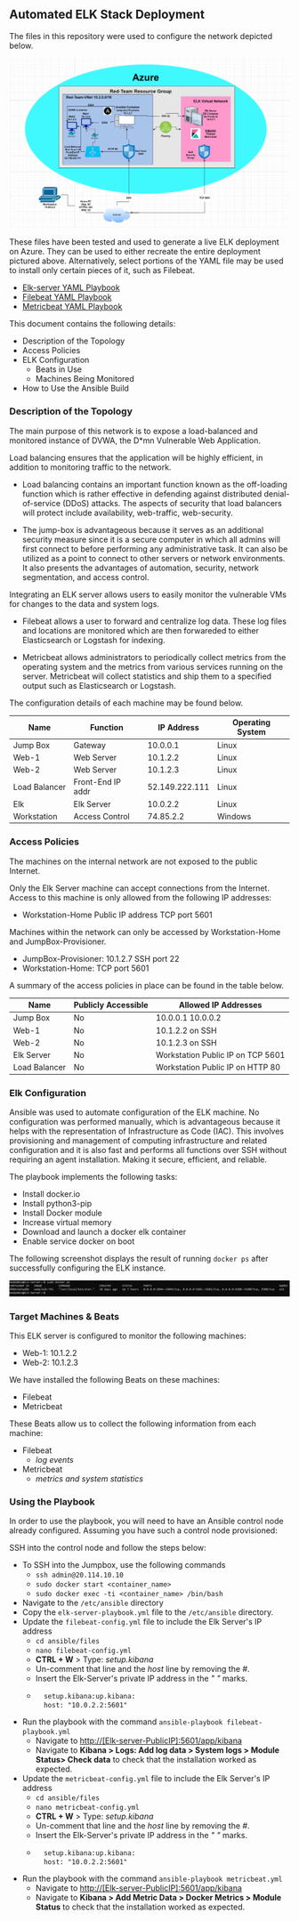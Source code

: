 ## Automated ELK Stack Deployment

The files in this repository were used to configure the network depicted below.

![](https://github.com/arthur0828/Automated_ELK_Stack_Deployment_Project/blob/main/Diagrams/Azure_Image_Diagram.PNG)


These files have been tested and used to generate a live ELK deployment on Azure. They can be used to either recreate the entire deployment pictured above. Alternatively, select portions of the YAML file may be used to install only certain pieces of it, such as Filebeat.

  - [Elk-server YAML Playbook](https://github.com/arthur0828/Automated_ELK_Stack_Deployment_Project/blob/main/Ansible/elk-server-playbook.yml)
  - [Filebeat YAML Playbook](https://github.com/arthur0828/Automated_ELK_Stack_Deployment_Project/blob/main/Ansible/filebeat-playbook.yml)
  - [Metricbeat YAML Playbook](https://github.com/arthur0828/Automated_ELK_Stack_Deployment_Project/blob/main/Ansible/metricbeat.yml)

This document contains the following details:
- Description of the Topology
- Access Policies
- ELK Configuration
  - Beats in Use
  - Machines Being Monitored
- How to Use the Ansible Build


### Description of the Topology

The main purpose of this network is to expose a load-balanced and monitored instance of DVWA, the D*mn Vulnerable Web Application.

Load balancing ensures that the application will be highly efficient, in addition to monitoring traffic to the network.
- Load balancing contains an important function known as the off-loading function which is rather effective in defending against distributed denial-of-service (DDoS) attacks. The aspects of security that load balancers will protect include availability, web-traffic, web-security. 

- The jump-box is advantageous because it serves as an additional security measure since it is a secure computer in which all admins will first connect to before performing any administrative task. It can also be utilized as a point to connect to other servers or network environments. It also presents the advantages of automation, security, network segmentation, and access control. 

Integrating an ELK server allows users to easily monitor the vulnerable VMs for changes to the data and system logs.
- Filebeat allows a user to forward and centralize log data. These log files and locations are monitored which are then forwareded to either Elasticsearch or Logstash for indexing. 

- Metricbeat allows administrators to periodically collect metrics from the operating system and the metrics from various services running on the server. Metricbeat will collect statistics and ship them to a specified output such as Elasticsearch or Logstash.

The configuration details of each machine may be found below.

| Name          | Function          | IP Address     | Operating System |
|---------------|-------------------|----------------|------------------|
| Jump Box      | Gateway           | 10.0.0.1       | Linux            |
| Web-1         | Web Server        | 10.1.2.2       | Linux            |
| Web-2         | Web Server        | 10.1.2.3       | Linux            |
| Load Balancer | Front-End IP addr | 52.149.222.111 | Linux            |
| Elk           | Elk Server        | 10.0.2.2       | Linux            |
| Workstation   | Access Control    | 74.85.2.2      | Windows          |

### Access Policies

The machines on the internal network are not exposed to the public Internet. 

Only the Elk Server machine can accept connections from the Internet. Access to this machine is only allowed from the following IP addresses:
- Workstation-Home Public IP address TCP port 5601

Machines within the network can only be accessed by Workstation-Home and JumpBox-Provisioner.
- JumpBox-Provisioner: 10.1.2.7 SSH port 22
- Workstation-Home: TCP port 5601

A summary of the access policies in place can be found in the table below.

| Name          | Publicly Accessible | Allowed IP Addresses              |
|---------------|---------------------|-----------------------------------|
| Jump Box      | No                  | 10.0.0.1 10.0.0.2                 |
| Web-1         | No                  | 10.1.2.2 on SSH                   |
| Web-2         | No                  | 10.1.2.3 on SSH                   |
| Elk Server    | No                  | Workstation Public IP on TCP 5601 |   
| Load Balancer | No                  | Workstation Public IP on HTTP 80  |

### Elk Configuration

Ansible was used to automate configuration of the ELK machine. No configuration was performed manually, which is advantageous because it helps with the representation of Infrastructure as Code (IAC). This involves provisioning and management of computing infrastructure and related configuration and it is also fast and performs all functions over SSH without requiring an agent installation. Making it secure, efficient, and reliable. 

The playbook implements the following tasks:
- Install docker.io
- Install python3-pip
- Install Docker module
- Increase virtual memory
- Download and launch a docker elk container
- Enable service docker on boot

The following screenshot displays the result of running `docker ps` after successfully configuring the ELK instance.

![](https://github.com/arthur0828/Automated_ELK_Stack_Deployment_Project/blob/main/Diagrams/elk_server_image.PNG)

### Target Machines & Beats
This ELK server is configured to monitor the following machines:
- Web-1: 10.1.2.2
- Web-2: 10.1.2.3

We have installed the following Beats on these machines:
- Filebeat
- Metricbeat

These Beats allow us to collect the following information from each machine:
- Filebeat
  + *log events*
- Metricbeat
  + *metrics and system statistics*

### Using the Playbook
In order to use the playbook, you will need to have an Ansible control node already configured. Assuming you have such a control node provisioned: 

SSH into the control node and follow the steps below:
- To SSH into the Jumpbox, use the following commands
  + ```ssh admin@20.114.10.10```
  + ```sudo docker start <container_name>```
  + ```sudo docker exec -ti <container_name> /bin/bash```
- Navigate to the ```/etc/ansible``` directory
- Copy the ```elk-server-playbook.yml``` file to the ```/etc/ansible``` directory.
- Update the ```filebeat-config.yml``` file to include the Elk Server's IP address
  + ```cd ansible/files```
  + ```nano filebeat-config.yml```
  + **CTRL + W** > Type: *setup.kibana*
  + Un-comment that line and the *host* line by removing the *#*. 
  + Insert the Elk-Server's private IP address in the *" "* marks.
  + ```
      setup.kibana:up.kibana: 
      host: "10.0.2.2:5601"
    ```
- Run the playbook with the command ```ansible-playbook filebeat-playbook.yml```
  + Navigate to [http://[Elk-server-PublicIP]:5601/app/kibana]()
  + Navigate to **Kibana > Logs: Add log data > System logs > Module Status> Check data** to check that the installation worked as expected.
- Update the ```metricbeat-config.yml``` file to include the Elk Server's IP address
  + ```cd ansible/files```
  + ```nano metricbeat-config.yml```
  + **CTRL + W** > Type: *setup.kibana*
  + Un-comment that line and the *host* line by removing the *#*. 
  + Insert the Elk-Server's private IP address in the *" "* marks.
  + ```
      setup.kibana:up.kibana: 
      host: "10.0.2.2:5601"
    ```
- Run the playbook with the command ```ansible-playbook metricbeat.yml```
  + Navigate to [http://[Elk-server-PublicIP]:5601/app/kibana]()
  + Navigate to **Kibana > Add Metric Data > Docker Metrics > Module Status** to check that the installation worked as expected.

